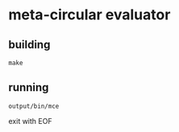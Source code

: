 # meta-circular evaluator

## building

```make```

## running

```output/bin/mce```

exit with EOF
